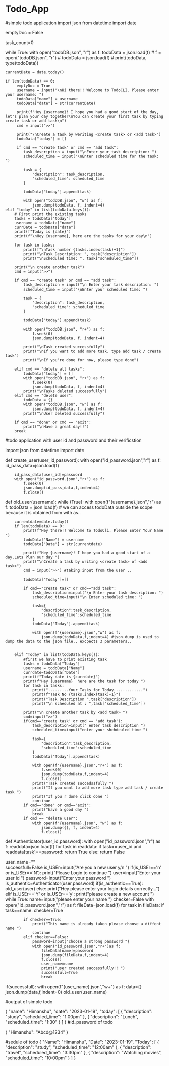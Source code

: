 # Todo_App

#simple todo application
import json
from datetime import date

emptyDoc = False

task_count=0 

while True:
    with open("todoDB.json", "r") as f:
        todoData = json.load(f)
    # f = open("todoDB.json", "r")
    # todoData = json.load(f)
    # print(todoData, type(todoData))

    currentDate = date.today()

    if len(todoData) == 0:
         emptyDoc = True
         username = input("\nHi there!! Welcome to TodoCLI. Please enter your username: ")
         todoData["name"] = username
         todoData["date"] = str(currentDate)

         print(f"Hey {username}! I hope you had a good start of the day, let's plan your day together\nYou can create your first task by typing create task or add task\n")
         cmd = input(">>")

         print("\nCreate a task by weriting <create task> or <add task>")
         todoData["today"] = []

         if cmd == "create task" or cmd == "add task":
            task_description = input("\nEnter your task description: ")
            scheduled_time = input("\nEnter scheduled time for the task: ")

            task = {
                "description": task_description,
                "scheduled_time": scheduled_time
            }

            todoData["today"].append(task)

            with open("todoDB.json", "w") as f:
                json.dump(todoData, f, indent=4)
    elif "today" in list(todoData.keys()):
        # First print the existing tasks
        tasks = todoData["today"]
        username = todoData["name"]
        currDate = todoData["date"]
        print(f"Today is {date}")
        print(f"\nHey {username}, here are the tasks for your day\n")

        for task in tasks:
            print(f"\nTask number {tasks.index(task)+1}")
            print("\nTask Description: ", task["description"])
            print("\nScheduled time: ", task["scheduled_time"])

        print("\n create another task")
        cmd = input(">>")

        if cmd == "create task" or cmd == "add task":
            task_description = input("\n Enter your task description: ")
            scheduled_time = input("\nEnter your scheduled time: ")

            task = {
                "description": task_description,
                "scheduled_time": scheduled_time
            }

            todoData["today"].append(task)

            with open("todoDB.json", "r+") as f:
                f.seek(0)
                json.dump(todoData, f, indent=4)

            print("\nTask created successfully")
            print("\nIf you want to add more task, type add task / create task")
            print("\nIf you're done for now, please type done")
        
        elif cmd == "delete all tasks":
            todoData["today"] = []
            with open("todoDB.json", "r+") as f:
                f.seek(0)
                json.dump(todoData, f, indent=4)
            print("\nTasks deleted successfully")
        elif cmd == "delete user":
            todoData = {}
            with open("todoDB.json", "w") as f:
                json.dump(todoData, f, indent=4)
            print("\nUser deleted successfully")
           
        if cmd == "done" or cmd == "exit":
            print("\nHave a great day!!")
        break
    

 #todo application with user id and password and their verificstion
 
 
 import json 
from datetime import date

def create_user(user_id,password):
    with open("id_password.json","r") as f:
        id_pass_data=json.load(f)
       
        id_pass_data[user_id]=password
        with open("id_password.json","r+") as f:
            f.seek(0)
            json.dump(id_pass_data,f,indent=4)
            f.close()
            
          
def old_user(username):
    while (True):
        with open(f"{username}.json","r") as f: 
            todoData = json.load(f) # we can access todoData outside the scope because it is obtained from with as..
        
        currentdate=date.today()
        if len(todoData) == 0:
            print(f"Hey there!! Welcome to TodoCli. Please Enter Your Name ")
            todoData["Name"] = username
            todoData["Date"] = str(currentdate)
            
            print(f"Hey {username}! I hope you had a good start of a day.Lets Plan our day ")
            print("\nCreate a task by writing <create task> of <add task>")
            cmd = input(">>") #taking input from the user ..
            
            todoData["Today"]=[]
            
            if cmd=="create task" or cmd=="add task":
                task_description=input("\n Enter your task description: ")
                scheduled_time=input("\n Enter scheduled time: ")
                
                task={
                    "description":task_description,
                    "scheduled_time":scheduled_time
                }
                todoData["Today"].append(task)
                
                with open(f"{username}.json","w") as f:
                    json.dump(todoData,f,indent=4) #json.dump is used to dump the data to the json file.. excpects 3 parameters..
                    
                    
        elif "Today" in list(todoData.keys()):
            #first we have to print existing task
            tasks = todoData["Today"]
            username = todoData["Name"]
            currdate=todoData["Date"]
            print(f"Today date is {currdate}")
            print(f"Hey {username}  here are the task for today ")
            for task in tasks:
                print(".........Your Tasks for Today.............")
                print(f"Task No {tasks.index(task)+1}")
                print("Task Description ",task["description"])
                print("\n scheduled at : ",task["scheduled_time"])
            
            print("\n create another task by <add task> ")
            cmd=input(">>")
            if(cmd=='create task' or cmd == 'add task'):
                task_description=input(" enter task description ")
                scheduled_time=input("enter your shchdeuled time ")
                
                task={
                    "description":task_description,
                    "scheduled_time":scheduled_time
                }
                todoData["Today"].append(task)
                
                with open(f"{username}.json","r+") as f:
                    f.seek(0)
                    json.dump(todoData,f,indent=4)
                    f.close()
                print("Task created succedssfully ")
                print("If you want to add more task type add task / create task ")
                print("If you r done click done ")
                continue
            if cmd=="done" or cmd=="exit":
                print("have a good day ")
                break
            if cmd == "delete user":
                with open(f"{username}.json", "w") as f:
                    json.dump({}, f, indent=4)
                    f.close()
            

def Authenticator(user_id,password):
    with open("id_password.json","r") as f:
        readdata=json.load(f)
        for task in readdata:
            if task==user_id and readdata[task]==password:
                return True
            else:
                return False


user_name=""       
successfull=False
is_USEr=input("Are you a new user y/n ")
if(is_USEr=='n' or is_USEr=='N'): 
    print("Please Login to continue ")
    user=input("Enter your user id ")
    password=input("Enter your password ")
    is_authentic=Authenticator(user,password)
    if(is_authentic==True):
        old_user(user)
    else:
        print("Hey please enter your login details correctly...")
elif is_USEr=='Y' or is_USEr=='y':
    print("please create a new account ")
    while True:
        name=input("please enter your name ")
        checker=False
        with open("id_password.json","r") as f:
            fileData=json.load(f)
            for task in fileData:
                if task==name:
                    checker=True
                    
            if checker==True:
                print("This name is already taken please choose a diffent name ")
                continue
            elif checker==False:
                password=input("choose a strong password ")
                with open("id_password.json","r+")as f:
                    fileData[name]=password
                    json.dump(fileData,f,indent=4)  
                    f.close()
                    user_name=name
                    print("user created successfully!! ") 
                    successfull=True
                    break             
        
if(successfull):
    with open(f"{user_name}.json","w+") as f:
        data={}
        json.dump(data,f,indent=0)
    old_user(user_name)

         
  #output of simple todo      
        
 {
    "name": "Himanshu",
    "date": "2023-01-19",
    "today": [
        {
            "description": "study",
            "scheduled_time": "1:00pm"
        },
        {
            "description": "Lunch",
            "scheduled_time": "1:30"
        }
    ]
}
#id_password of todo

{
    "Himanshu": "Abcd@1234"
}

#sedule of todo
{
    "Name": "Himanshu",
    "Date": "2023-01-19",
    "Today": [
        {
            "description": "study",
            "scheduled_time": "12:00am"
        },
        {
            "description": "travel",
            "scheduled_time": "3:30pm"
        },
        {
            "description": "Watching movies",
            "scheduled_time": "10:00pm"
        }
    ]
}
                
                
            
            
            
        
        
        
    

     

